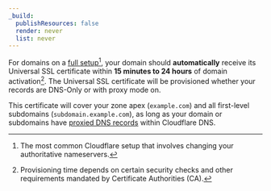 ```yaml
---
_build:
  publishResources: false
  render: never
  list: never
---
```


For domains on a [full setup](/dns/zone-setups/full-setup/)[^1], your domain should **automatically** receive its Universal SSL certificate within **15 minutes to 24 hours** of domain activation[^2]. The Universal SSL certificate will be provisioned whether your records are DNS-Only or with proxy mode on.

This certificate will cover your zone apex (`example.com`) and all first-level subdomains (`subdomain.example.com`), as long as your domain or subdomains have [proxied DNS records](/dns/manage-dns-records/reference/proxied-dns-records/) within Cloudflare DNS.

[^1]: The most common Cloudflare setup that involves changing your authoritative nameservers.
[^2]: Provisioning time depends on certain security checks and other requirements mandated by Certificate Authorities (CA).
